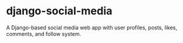 # django-social-media
A Django-based social media web app with user profiles, posts, likes, comments, and follow system.
